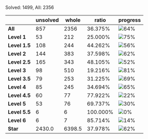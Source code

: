Solved: 1499, All: 2356

| |unsolved|whole|ratio|progress|
|----|----|----|----|----|
|**All**| 857 | 2356 | 36.375%| ![64%](https://progress-bar.dev/64?title=All) |
|**Level 1**| 53 | 212 | 25.000%| ![75%](https://progress-bar.dev/75?title=Level+1++)|
|**Level 1.5**| 108 | 244 | 44.262%| ![56%](https://progress-bar.dev/56?title=Level+1.5)|
|**Level 2**| 144 | 383 | 37.598%| ![62%](https://progress-bar.dev/62?title=Level+2++)|
|**Level 2.5**| 165 | 343 | 48.105%| ![52%](https://progress-bar.dev/52?title=Level+2.5)|
|**Level 3**| 98 | 510 | 19.216%| ![81%](https://progress-bar.dev/81?title=Level+3++)|
|**Level 3.5**| 79 | 253 | 31.225%| ![69%](https://progress-bar.dev/69?title=Level+3.5)|
|**Level 4**| 85 | 245 | 34.694%| ![65%](https://progress-bar.dev/65?title=Level+4++)|
|**Level 4.5**| 60 | 77 | 77.922%| ![22%](https://progress-bar.dev/22?title=Level+4.5)|
|**Level 5**| 53 | 76 | 69.737%| ![30%](https://progress-bar.dev/30?title=Level+5++)|
|**Level 5.5**| 6 | 6 | 100.000%| ![0%](https://progress-bar.dev/0?title=Level+5.5)|
|**Level 6**| 6 | 7 | 85.714%| ![14%](https://progress-bar.dev/14?title=Level+6++)|
|**Star**|2430.0 | 6398.5 |37.978%| ![62%](https://progress-bar.dev/62?title=Star) |

